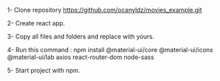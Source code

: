 1- Clone repository https://github.com/ocanyldz/movies_example.git

2- Create react app.

3- Copy all files and folders and replace with yours.

4- Run this command : npm install @material-ui/core @material-ui/icons @material-ui/lab axios react-router-dom node-sass

5- Start project with npm.
